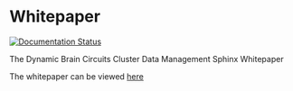 # Whitepaper

[![Documentation Status](https://readthedocs.org/projects/ubcbraincircuits/badge/?version=latest)](https://ubcbraincircuits.readthedocs.io/en/latest/?badge=latest)

The Dynamic Brain Circuits Cluster Data Management Sphinx Whitepaper

The whitepaper can be viewed <a href="https://ubcbraincircuits.readthedocs.io/en/latest/">here</a>
